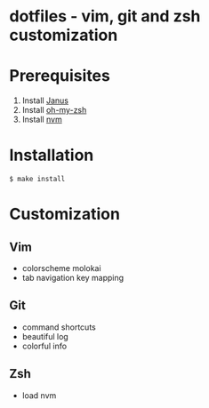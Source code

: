 dotfiles - vim, git and zsh customization 
========

# Prerequisites 

1. Install [Janus](https://github.com/carlhuda/janus)
2. Install [oh-my-zsh](https://github.com/robbyrussell/oh-my-zsh)
3. Install [nvm](https://github.com/creationix/nvm)

# Installation
`$ make install`

# Customization

## Vim
* colorscheme molokai
* tab navigation key mapping

## Git
* command shortcuts
* beautiful log
* colorful info

## Zsh
* load nvm
